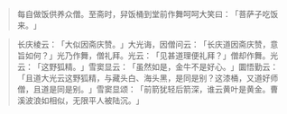 > 每自做饭供养众僧。至斋时，舁饭桶到堂前作舞呵呵大笑曰：​「菩萨子吃饭来。​」

> 长庆棱云：​「大似因斋庆赞。​」大光诲，因僧问云：​「长庆道因斋庆赞，意旨如何？​」光乃作舞，僧礼拜。光云：​「见甚道理便礼拜？​」僧却作舞。光云：​「这野狐精。​」雪窦显云：​「虽然如是，金牛不是好心。​」圜悟勤云：​「且道大光云这野狐精，与藏头白、海头黑，是同是别？这漆桶，又道好师僧，且道是同是别。​」雪窦显颂：​「前箭犹轻后箭深，谁云黄叶是黄金。曹溪波浪如相似，无限平人被陆沉。​」


